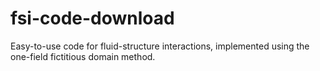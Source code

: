 # fsi-code-download
Easy-to-use code for fluid-structure interactions, implemented using the one-field fictitious domain method.
